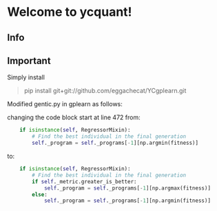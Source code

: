 Welcome to ycquant!
===================


Info
-----------
## Important

Simply install
> pip install git+git://github.com/eggachecat/YCgplearn.git



Modified gentic.py in gplearn as follows:

changing the code block start at line 472 from:

```python
    if isinstance(self, RegressorMixin):
        # Find the best individual in the final generation
        self._program = self._programs[-1][np.argmin(fitness)]
```

to:

```python
    if isinstance(self, RegressorMixin):
        # Find the best individual in the final generation
        if self._metric.greater_is_better:
            self._program = self._programs[-1][np.argmax(fitness)]
        else:
            self._program = self._programs[-1][np.argmin(fitness)]

```
